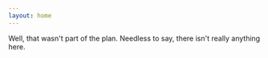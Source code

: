 ```yaml
---
layout: home
---
```


Well, that wasn't part of the plan. Needless to say, there isn't really anything here.
